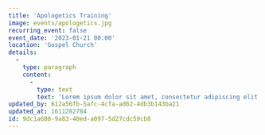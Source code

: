 ```yaml
---
title: 'Apologetics Training'
image: events/apologetics.jpg
recurring_event: false
event_date: '2023-01-21 00:00'
location: 'Gospel Church'
details:
  -
    type: paragraph
    content:
      -
        type: text
        text: 'Lorem ipsum dolor sit amet, consectetur adipiscing elit. Donec facilisis massa eget nibh fermentum feugiat. Mauris aliquet, diam condimentum tempor accumsan, nunc ligula tincidunt felis, quis pellentesque ligula odio quis sapien. Mauris pulvinar ullamcorper volutpat. Praesent quis velit odio.'
updated_by: 612a56fb-5afc-4cfa-ad62-4db3b143ba21
updated_at: 1611282784
id: 9dc1a608-9a83-40ed-a097-5d27cdc59cb8
---
```

